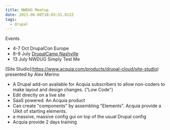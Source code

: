 ```yaml
---
title: NWDUG Meetup
date: 2021-06-08T18:03:51.812Z
tags:
  - drupal
---
```

Events
- 4-7 Oct DrupalCon Europe
- 8-9 July [DrupalCamp Nashville](http://drupalasheville.com)
- 13 July NWDUG Simply Test Me

[Site Studio[(https://www.acquia.com/products/drupal-cloud/site-studio) presented by Alex Merino
- A Drupal add-on available for Acquia subscribers to allow non-coders to make layout and design changes. ("Low Code")
- Edit directly on a live site
- SaaS powered. An Acquia product
- Can create "components" by assembling "Elements". Acquia provide a UIkit of starting elements.
- a massive, massive config gui on top of the usual Drupal config
- Acquia provide 2 days training

